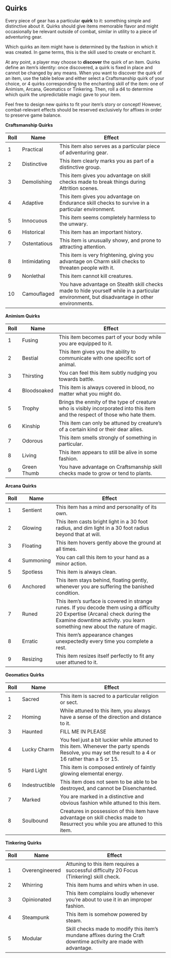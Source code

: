 ## Quirks
Every piece of gear has a particular **quirk** to it: something simple and distinctive about it. Quirks should give items memorable flavor and might occasionally be relevant outside of combat, similar in utility to a piece of adventuring gear.

Which quirks an item might have is determined by the fashion in which it was created. In game terms, this is the skill used to create or enchant it. 

At any point, a player may choose to **discover** the quirk of an item. Quirks define an item’s identity: once discovered, a quirk is fixed in place and cannot be changed by any means. When you want to discover the quirk of an item, use the table below and either select a Craftsmanship quirk of your choice, or 4 quirks corresponding to the enchanting skill of the item: one of Animism, Arcana, Geomatics or Tinkering. Then, roll a d4 to determine which quirk the unpredictable magic gave to your item.

Feel free to design new quirks to fit your item’s story or concept! However, combat-relevant effects should be reserved exclusively for affixes in order to preserve game balance.

**Craftsmanship Quirks**

| Roll | Name         | Effect                                                                                                                                      |
| ---- | ------------ | ------------------------------------------------------------------------------------------------------------------------------------------- |
| 1    | Practical    | This item also serves as a particular piece of adventuring gear.                                                                            |
| 2    | Distinctive  | This item clearly marks you as part of a distinctive group.                                                                                 |
| 3    | Demolishing  | This item gives you advantage on skill checks made to break things during Attrition scenes.                                                 |
| 4    | Adaptive     | This item gives you advantage on Endurance skill checks to survive in a particular environment.                                             |
| 5    | Innocuous    | This item seems completely harmless to the unwary.                                                                                          |
| 6    | Historical   | This item has an important history.                                                                                                         |
| 7    | Ostentatious | This item is unusually showy, and prone to attracting attention.                                                                            |
| 8    | Intimidating | This item is very frightening, giving you advantage on Charm skill checks to threaten people with it.                                       |
| 9    | Nonlethal    | This item cannot kill creatures.                                                                                                            |
| 10   | Camouflaged  | You have advantage on Stealth skill checks made to hide yourself while in a particular environment, but disadvantage in other environments. |

**Animism Quirks**

| Roll | Name        | Effect                                                                                                                       |
| ---- | ----------- | ---------------------------------------------------------------------------------------------------------------------------- |
| 1    | Fusing      | This item becomes part of your body while you are equipped to it.                                                            |
| 2    | Bestial     | This item gives you the ability to communicate with one specific sort of animal.                                             |
| 3    | Thirsting   | You can feel this item subtly nudging you towards battle.                                                                    |
| 4    | Bloodsoaked | This item is always covered in blood, no matter what you might do.                                                           |
| 5    | Trophy      | Brings the enmity of the type of creature who is visibly incorporated into this item and the respect of those who hate them. |
| 6    | Kinship     | This item can only be attuned by creature’s of a certain kind or their dear allies.                                          |
| 7    | Odorous     | This item smells strongly of something in particular.                                                                        |
| 8    | Living      | This item appears to still be alive in some fashion.                                                                         |
| 9    | Green Thumb | You have advantage on Craftsmanship skill checks made to grow or tend to plants.                                             |

**Arcana Quirks**

| Roll | Name      | Effect                                                                                                                                                                                                      |
| ---- | --------- | ----------------------------------------------------------------------------------------------------------------------------------------------------------------------------------------------------------- |
| 1    | Sentient  | This item has a mind and personality of its own.                                                                                                                                                            |
| 2    | Glowing   | This item casts bright light in a 30 foot radius, and dim light in a 30 foot radius beyond that at will.                                                                                                    |
| 3    | Floating  | This item hovers gently above the ground at all times.                                                                                                                                                      |
| 4    | Summoning | You can call this item to your hand as a minor action.                                                                                                                                                      |
| 5    | Spotless  | This item is always clean.                                                                                                                                                                                  |
| 6    | Anchored  | This item stays behind, floating gently, whenever you are suffering the banished condition.                                                                                                                 |
| 7    | Runed     | This item’s surface is covered in strange runes. If you decode them using a difficulty 20 Expertise (Arcana) check during the Examine downtime activity. you learn something new about the nature of magic. |
| 8    | Erratic   | This item’s appearance changes unexpectedly every time you complete a rest.                                                                                                                                 |
| 9    | Resizing  | This item resizes itself perfectly to fit any user attuned to it.                                                                                                                                           |

**Geomatics Quirks**

| Roll | Name           | Effect                                                                                                                                                |
| ---- | -------------- | ----------------------------------------------------------------------------------------------------------------------------------------------------- |
| 1    | Sacred         | This item is sacred to a particular religion or sect.                                                                                                 |
| 2    | Homing         | While attuned to this item, you always have a sense of the direction and distance to it.                                                              |
| 3    | Haunted        | FILL ME IN PLEASE                                                                                                                                     |
| 4    | Lucky Charm    | You feel just a bit luckier while attuned to this item. Whenever the party spends Resolve, you may set the result to a 4 or 16 rather than a 5 or 15. |
| 5    | Hard Light     | This item is composed entirely of faintly glowing elemental energy.                                                                                   |
| 6    | Indestructible | This item does not seem to be able to be destroyed, and cannot be Disenchanted.                                                                       |
| 7    | Marked         | You are marked in a distinctive and obvious fashion while attuned to this item.                                                                       |
| 8    | Soulbound      | Creatures in possession of this item have advantage on skill checks made to Resurrect you while you are attuned to this item.                         |

**Tinkering Quirks**

| Roll | Name           | Effect                                                                                                              |
| ---- | -------------- | ------------------------------------------------------------------------------------------------------------------- |
| 1    | Overengineered | Attuning to this item requires a successful difficulty 20 Focus (Tinkering) skill check.                            |
| 2    | Whirring       | This item hums and whirs when in use.                                                                               |
| 3    | Opinionated    | This item complains loudly whenever you’re about to use it in an improper fashion.                                  |
| 4    | Steampunk      | This item is somehow powered by steam.                                                                              |
| 5    | Modular        | Skill checks made to modify this item’s mundane affixes during the Craft downtime activity are made with advantage. |